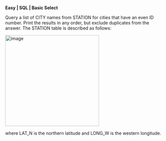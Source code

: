 **Easy | SQL | Basic Select**

Query a list of CITY names from STATION for cities that have an even ID number. Print the results in any order, but exclude duplicates from the answer.
The STATION table is described as follows:

<img width="300" height="290" alt="image" src="https://github.com/user-attachments/assets/4ea2047f-4027-45de-b528-56f0905d05fc" />


where LAT_N is the northern latitude and LONG_W is the western longitude.
